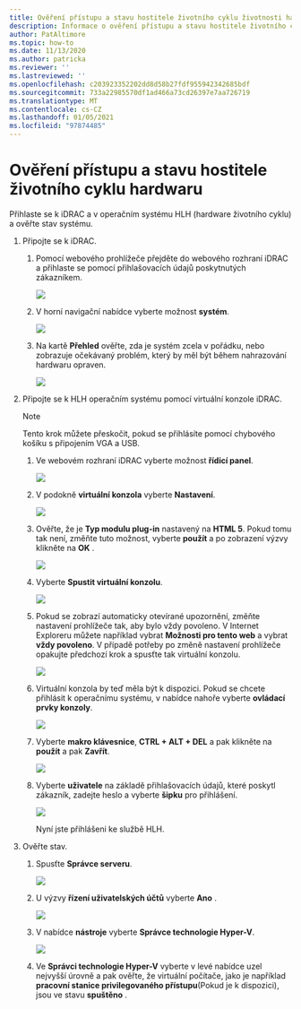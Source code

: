 ```yaml
---
title: Ověření přístupu a stavu hostitele životního cyklu životnosti hardwaru
description: Informace o ověření přístupu a stavu hostitele životního cyklu hardwaru
author: PatAltimore
ms.topic: how-to
ms.date: 11/13/2020
ms.author: patricka
ms.reviewer: ''
ms.lastreviewed: ''
ms.openlocfilehash: c203923352202dd8d58b27fdf955942342685bdf
ms.sourcegitcommit: 733a22985570df1ad466a73cd26397e7aa726719
ms.translationtype: MT
ms.contentlocale: cs-CZ
ms.lasthandoff: 01/05/2021
ms.locfileid: "97874485"
---
```

# <a name="verifying-hardware-lifecycle-host-access-and-health"></a>Ověření přístupu a stavu hostitele životního cyklu hardwaru

Přihlaste se k iDRAC a v operačním systému HLH (hardware životního cyklu) a ověřte stav systému.

1.  Připojte se k iDRAC.

    1.  Pomocí webového prohlížeče přejděte do webového rozhraní iDRAC a přihlaste se pomocí přihlašovacích údajů poskytnutých zákazníkem.

        ![](media/image-3.png) 
    
    1.  V horní navigační nabídce vyberte možnost **systém**.

        ![](media/image-4.png)
        
    1.  Na kartě **Přehled** ověřte, zda je systém zcela v pořádku, nebo zobrazuje očekávaný problém, který by měl být během nahrazování hardwaru opraven.
    
        ![](media/image-5.png)
    
2.  Připojte se k HLH operačním systému pomocí virtuální konzole iDRAC.

    > [!NOTE]
    > Tento krok můžete přeskočit, pokud se přihlásíte pomocí chybového košíku s připojením VGA a USB.
    
    1.  Ve webovém rozhraní iDRAC vyberte možnost **řídicí panel**.

        ![](media/image-6.png)
    
    1.  V podokně **virtuální konzola** vyberte **Nastavení**.
    
        ![](media/image-7.png)
        
    1.  Ověřte, že je **Typ modulu plug-in** nastavený na **HTML 5**. Pokud tomu tak není, změňte tuto možnost, vyberte **použít** a po zobrazení výzvy klikněte na **OK** .
    
        ![](media/image-8.png)
        
    1.  Vyberte **Spustit virtuální konzolu**.

        ![](media/image-9.png)
    
    1.  Pokud se zobrazí automaticky otevírané upozornění, změňte nastavení prohlížeče tak, aby bylo vždy povoleno. V Internet Exploreru můžete například vybrat **Možnosti pro tento web** a vybrat **vždy povoleno**. V případě potřeby po změně nastavení prohlížeče opakujte předchozí krok a spusťte tak virtuální konzolu.
    
        ![](media/image-10.png)
        
    1.  Virtuální konzola by teď měla být k dispozici. Pokud se chcete přihlásit k operačnímu systému, v nabídce nahoře vyberte **ovládací prvky konzoly**.
    
        ![](media/image-11.png)
        
    1.  Vyberte **makro klávesnice**, **CTRL + ALT + DEL** a pak klikněte na **použít** a pak **Zavřít**.
    
        ![](media/image-12.png)
        
    1.  Vyberte **uživatele** na základě přihlašovacích údajů, které poskytl zákazník, zadejte heslo a vyberte **šipku** pro přihlášení.
    
        ![](media/image-13.png)
        
        Nyní jste přihlášeni ke službě HLH.
        
3.  Ověřte stav.

    1.  Spusťte **Správce serveru**.

        ![](media/image-14.png)
        
    1.  U výzvy **řízení uživatelských účtů** vyberte **Ano** .
    
        ![](media/image-15.png)
        
    1.  V nabídce **nástroje** vyberte **Správce technologie Hyper-V**.
    
        ![](media/image-16.png)
        
    1.  Ve **Správci technologie Hyper-V** vyberte v levé nabídce uzel nejvyšší úrovně a pak ověřte, že virtuální počítače, jako je například **pracovní stanice privilegovaného přístupu**(Pokud je k dispozici), jsou ve stavu **spuštěno** .